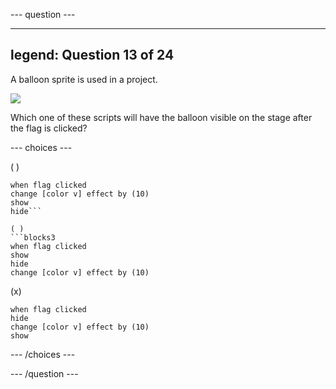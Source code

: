 --- question ---

---
legend: Question 13 of 24
---

A balloon sprite is used in a project.

![](images/balloon.png)

Which one of these scripts will have the balloon visible on the stage after the flag is clicked?

--- choices ---

( )
```blocks3
when flag clicked
change [color v] effect by (10)
show
hide```

( ) 
```blocks3
when flag clicked
show
hide
change [color v] effect by (10)
```

(x) 
```blocks3
when flag clicked
hide
change [color v] effect by (10)
show
```

--- /choices ---

--- /question ---
